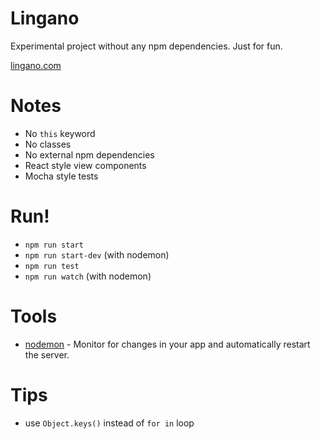 # Lingano

Experimental project without any npm dependencies. Just for fun.

[lingano.com](http://www.lingano.com)


# Notes

* No `this` keyword
* No classes
* No external npm dependencies
* React style view components
* Mocha style tests


# Run!

* `npm run start`
* `npm run start-dev` (with nodemon)
* `npm run test`
* `npm run watch` (with nodemon)


# Tools

* [nodemon](https://github.com/remy/nodemon) - Monitor for changes in your app and automatically restart the server.


# Tips

* use `Object.keys()` instead of `for in` loop
